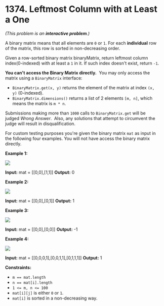 # 1374. Leftmost Column with at Least a One

_(This problem is an **interactive problem**.)_

A binary matrix means that all elements are `0` or `1`. For each **individual** row of the matrix, this row is sorted in non-decreasing order.

Given a row-sorted binary matrix binaryMatrix, return leftmost column index(0-indexed) with at least a `1` in it. If such index doesn't exist, return `-1`.

**You can't access the Binary Matrix directly.**  You may only access the matrix using a `BinaryMatrix` interface:

- `BinaryMatrix.get(x, y)` returns the element of the matrix at index `(x, y)` (0-indexed).
- `BinaryMatrix.dimensions()` returns a list of 2 elements `[m, n]`, which means the matrix is `m * n`.

Submissions making more than `1000` calls to `BinaryMatrix.get` will be judged _Wrong Answer_.  Also, any solutions that attempt to circumvent the judge will result in disqualification.

For custom testing purposes you're given the binary matrix `mat` as input in the following four examples. You will not have access the binary matrix directly.

**Example 1:**

**![](https://assets.leetcode.com/uploads/2019/10/25/untitled-diagram-5.jpg)**

**Input:** mat = \[\[0,0\],\[1,1\]\]
**Output:** 0

**Example 2:**

**![](https://assets.leetcode.com/uploads/2019/10/25/untitled-diagram-4.jpg)**

**Input:** mat = \[\[0,0\],\[0,1\]\]
**Output:** 1

**Example 3:**

**![](https://assets.leetcode.com/uploads/2019/10/25/untitled-diagram-3.jpg)**

**Input:** mat = \[\[0,0\],\[0,0\]\]
**Output:** -1

**Example 4:**

**![](https://assets.leetcode.com/uploads/2019/10/25/untitled-diagram-6.jpg)**

**Input:** mat = \[\[0,0,0,1\],\[0,0,1,1\],\[0,1,1,1\]\]
**Output:** 1

**Constraints:**

- `m == mat.length`
- `n == mat[i].length`
- `1 <= m, n <= 100`
- `mat[i][j]` is either `0` or `1`.
- `mat[i]` is sorted in a non-decreasing way.
